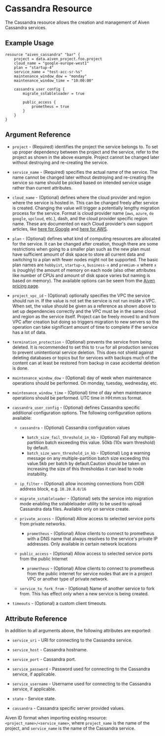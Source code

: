 # Cassandra Resource

The Cassandra resource allows the creation and management of Aiven Cassandra services.

## Example Usage

```hcl
resource "aiven_cassandra" "bar" {
    project = data.aiven_project.foo.project
    cloud_name = "google-europe-west1"
    plan = "startup-4"
    service_name = "test-acc-sr-%s"
    maintenance_window_dow = "monday"
    maintenance_window_time = "10:00:00"
    
    cassandra_user_config {
        migrate_sstableloader = true		

        public_access {
            prometheus = true
        }
    }
}
```

## Argument Reference

* `project` - (Required) identifies the project the service belongs to. To set up proper dependency
between the project and the service, refer to the project as shown in the above example.
Project cannot be changed later without destroying and re-creating the service.

* `service_name` - (Required) specifies the actual name of the service. The name cannot be changed
later without destroying and re-creating the service so name should be picked based on
intended service usage rather than current attributes.

* `cloud_name` - (Optional) defines where the cloud provider and region where the service is hosted
in. This can be changed freely after service is created. Changing the value will trigger
a potentially lengthy migration process for the service. Format is cloud provider name
(`aws`, `azure`, `do` `google`, `upcloud`, etc.), dash, and the cloud provider
specific region name. These are documented on each Cloud provider's own support articles,
like [here for Google](https://cloud.google.com/compute/docs/regions-zones/) and
[here for AWS](https://docs.aws.amazon.com/AmazonRDS/latest/UserGuide/Concepts.RegionsAndAvailabilityZones.html).

* `plan` - (Optional) defines what kind of computing resources are allocated for the service. It can
be changed after creation, though there are some restrictions when going to a smaller
plan such as the new plan must have sufficient amount of disk space to store all current
data and switching to a plan with fewer nodes might not be supported. The basic plan
names are `hobbyist`, `startup-x`, `business-x` and `premium-x` where `x` is
(roughly) the amount of memory on each node (also other attributes like number of CPUs
and amount of disk space varies but naming is based on memory). The available options can be seem from the [Aiven pricing page](https://aiven.io/pricing).

* `project_vpc_id` - (Optional) optionally specifies the VPC the service should run in. If the value
is not set the service is not run inside a VPC. When set, the value should be given as a
reference as shown above to set up dependencies correctly and the VPC must be in the same
cloud and region as the service itself. Project can be freely moved to and from VPC after
creation but doing so triggers migration to new servers so the operation can take
significant amount of time to complete if the service has a lot of data.

* `termination_protection` - (Optional) prevents the service from being deleted. It is recommended to
set this to `true` for all production services to prevent unintentional service
deletion. This does not shield against deleting databases or topics but for services
with backups much of the content can at least be restored from backup in case accidental
deletion is done.

* `maintenance_window_dow` - (Optional) day of week when maintenance operations should be performed. 
On monday, tuesday, wednesday, etc.

* `maintenance_window_time` - (Optional) time of day when maintenance operations should be performed. 
UTC time in HH:mm:ss format.

* `cassandra_user_config` - (Optional) defines Cassandra specific additional configuration options. 
The following configuration options available:
    * `cassandra` - (Optional) Cassandra configuration values
        * `batch_size_fail_threshold_in_kb` - (Optional) Fail any multiple-partition batch exceeding this value. 
          50kb (10x warn threshold) by default.
        * `batch_size_warn_threshold_in_kb` - (Optional) Log a warning message on any multiple-partition 
          batch size exceeding this value.5kb per batch by default.Caution should be taken on increasing 
          the size of this thresholdas it can lead to node instability.
    * `ip_filter` - (Optional) allow incoming connections from CIDR address block, e.g. `10.20.0.0/16`
    * `migrate_sstableloader` - (Optional) sets the service into migration mode enabling the sstableloader 
    utility to be used to upload Cassandra data files. Available only on service create.
    
    * `private_access` - (Optional) Allow access to selected service ports from private networks.
        * `prometheus` - (Optional) Allow clients to connect to prometheus with a DNS name that 
        always resolves to the service's private IP addresses. Only available in certain network locations
    
    * `public_access` - (Optional) Allow access to selected service ports from the public Internet
        * `prometheus` - (Optional) Allow clients to connect to prometheus from the public internet 
        for service nodes that are in a project VPC or another type of private network.
        
    * `service_to_fork_from` - (Optional) Name of another service to fork from. This has effect only 
    when a new service is being created.
    
* `timeouts` - (Optional) a custom client timeouts.

## Attribute Reference

In addition to all arguments above, the following attributes are exported:

* `service_uri` - URI for connecting to the Cassandra service.

* `service_host` - Cassandra hostname.

* `service_port` - Cassandra port.

* `service_password` - Password used for connecting to the Cassandra service, if applicable.

* `service_username` - Username used for connecting to the Cassandra service, if applicable.

* `state` - Service state.

* `cassandra` - Cassandra specific server provided values.

Aiven ID format when importing existing resource: `<project_name>/<service_name>`, where `project_name`
is the name of the project, and `service_name` is the name of the Cassandra service.
